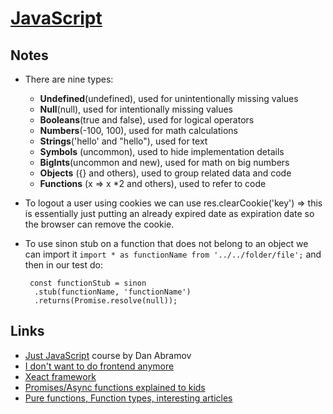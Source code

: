 # [JavaScript](https://developer.mozilla.org/bm/docs/Web/JavaScript)

## Notes

- There are nine types:
    - **Undefined**(undefined), used for unintentionally missing values
    - **Null**(null), used for intentionally missing values
    - **Booleans**(true and false), used for logical operators
    - **Numbers**(-100, 100), used for math calculations
    - **Strings**('hello' and "hello"), used for text
    - **Symbols** (uncommon), used to hide implementation details
    - **BigInts**(uncommon and new), used for math on big numbers
    - **Objects** ({} and others), used to group related data and code
    - **Functions** (x => x *2 and others), used to refer to code

- To logout a user using cookies we can use res.clearCookie('key') => this is
  essentially just putting an already expired date as expiration date so the
  browser can remove the cookie.

- To use sinon stub on a function that does not belong to an object we can import it 
  `import * as functionName from '../../folder/file';` and then in our test do:
  ```
   const functionStub = sinon
    .stub(functionName, 'functionName')
    .returns(Promise.resolve(null));
  ```

## Links

- [Just JavaScript](https://justjavascript.com/) course by Dan Abramov
- [I don't want to do frontend anymore](https://soynomm.com/blog/i-dont-want-to-do-frontend-anymore/)
- [Xeact framework](https://christine.website/blog/xeact-0.0.69-2021-11-18)
- [Promises/Async functions explained to kids](https://levelup.gitconnected.com/promises-in-javascript-explained-for-kids-a69e56b58e2c)
- [Pure functions, Function types, interesting articles](https://dmitripavlutin.com)

